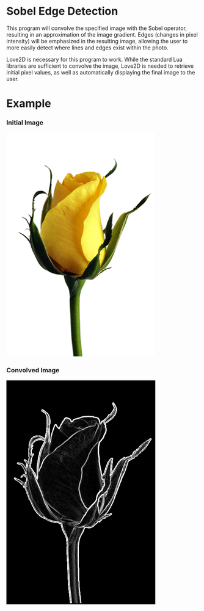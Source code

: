 # Sobel Edge Detection
This program will convolve the specified image with the Sobel operator, resulting in an approximation of the image gradient.
Edges (changes in pixel intensity) will be emphasized in the resulting image, allowing the user to more easily detect where lines and edges exist within the photo.

Love2D is necessary for this program to work. While the standard Lua libraries are sufficient to convolve the image, Love2D is needed to retrieve initial pixel values, as well as automatically displaying the final image to the user.


# Example
### Initial Image
![Image of Rose before convolution](https://github.com/jIdle/Edge-Detection/blob/master/Rose.png)
### Convolved Image
![Image of Rose after convolution](https://github.com/jIdle/Edge-Detection/blob/master/ConvolvedRose.png)
